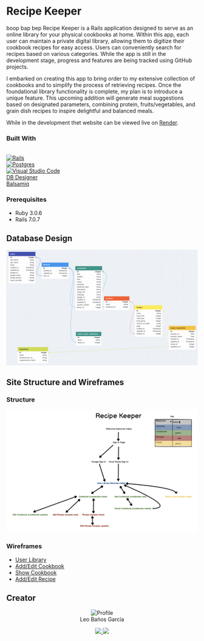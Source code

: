 # Recipe Keeper
boop bap bep
Recipe Keeper is a Rails application designed to serve as an online library for your physical cookbooks at home. Within this app, each user can maintain a private digital library, allowing them to digitize their cookbook recipes for easy access. Users can conveniently search for recipes based on various categories. While the app is still in the development stage, progress and features are being tracked using GitHub projects.

I embarked on creating this app to bring order to my extensive collection of cookbooks and to simplify the process of retrieving recipes. Once the foundational library functionality is complete, my plan is to introduce a unique feature. This upcoming addition will generate meal suggestions based on designated parameters, combining protein, fruits/vegetables, and grain dish recipes to inspire delightful and balanced meals.

While in the development thet website can be viewed live on [Render](https://recipe-keeper-2jsm.onrender.com).

### Built With

</br>[![Rails]][Rails-url]
</br>[![Postgres]][Postgres-url]
</br>[![Visual Studio Code]][VSCode-url]
</br>[DB Designer](https://erd.dbdesigner.net)
</br>[Balsamiq](https://balsamiq.com/)
  
### Prerequisites

* Ruby 3.0.6
* Rails 7.0.7

## Database Design
<img src="./documents/db_design.png">

## Site Structure and Wireframes
### Structure
<img src="./documents/site_structure.png">

### Wireframes
- [User Library](./documents/1_user_library.png)
- [Add/Edit Cookbook](./documents/2_add_edit_cookbook.png)
- [Show Cookbook](./documents/3_show_cookbook.png)
- [Add/Edit Recipe](./documents/4_add_edit_recipe.png)


## Creator

<div align="center">
  
  <img src="https://avatars.githubusercontent.com/u/111591731?v=4" alt="Profile" width="80" height="80"><br>
  Leo Baños García
  
  <a href="https://www.linkedin.com/in/leo-banos-garcia/"><img src="https://img.shields.io/badge/linkedin-%230077B5.svg?style=for-the-badge&logo=linkedin&logoColor=white">
  <a href="https://github.com/banosl"><img src="https://img.shields.io/badge/github-%23121011.svg?style=for-the-badge&logo=github&logoColor=white">
</div>

<!--
### Installation

1. Clone the repo
   ```sh
   git clone git@github.com:banosl/recipe_keeper.git
   ```
2. Install gems
   ```sh
   bundle install
   ```
3. Setup db
   ```sh
   rails db:{create,migrate}
   ```
4. Setup `application.yml`
    ```sh
    bundle exec figaro install
    ```

5. Run RSpec tests
    ```sh
    bundle exec rspec
    ```
-->

<!-- Badges -->

[Rails]: https://img.shields.io/badge/-Ruby%20on%20Rails-CC0000?logo=ruby-on-rails&logoColor=white&style=for-the-badge
[Rails-url]: https://rubyonrails.org 
[GitHub Actions]: https://img.shields.io/badge/github%20actions-%232671E5.svg?style=for-the-badge&logo=githubactions&logoColor=white
[Github-url]: https://docs.github.com/en/actions
[Postgres]: https://img.shields.io/badge/postgres-%23316192.svg?style=for-the-badge&logo=postgresql&logoColor=white
[Postgres-url]: https://www.postgresql.org/
[Visual Studio Code]: https://img.shields.io/badge/Visual%20Studio%20Code-0078d7.svg?style=for-the-badge&logo=visual-studio-code&logoColor=white
[VSCode-url]: https://code.visualstudio.com/
[Github]: https://img.shields.io/badge/github-%23121011.svg?style=for-the-badge&logo=github&logoColor=white
[GithubLeo-url]: https://github.com/banosl
[LinkedIn]: https://img.shields.io/badge/linkedin-%230077B5.svg?style=for-the-badge&logo=linkedin&logoColor=white
[LinkedInLeo-url]: https://www.linkedin.com/in/leo-banos-garcia/